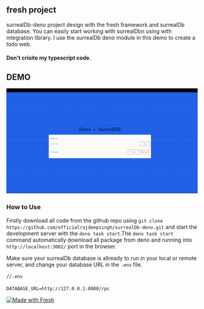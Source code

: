 ## fresh project
surrealDb-deno project design with the fresh framework and surrealDb database. You can easily start working with surrealDbn using with integration library. I use the surrealDb deno module in this demo to create a todo web.


#### Don't crisite my typescript code.


## DEMO
![Todo Demo](./static/tododemo.gif)


### How to Use
Firstly download all code from the github repo using `git clone https://github.com/officialrajdeepsingh/surrealDb-deno.git` and start the development server with the `deno task start`.The `deno task start` command automatically download all package from deno and running into `http://localhost:3002/` port in the browser.

Make sure your surrealDb database is allready to run in your local or remote server, and change your database URL in the `.env` file.

```
//.env

DATABASE_URL=http://127.0.0.1:8000/rpc
```

[![Made with Fresh](https://fresh.deno.dev/fresh-badge.svg)](https://fresh.deno.dev)